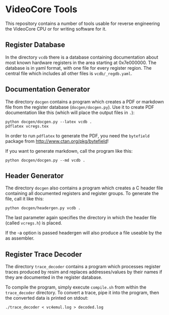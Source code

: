 
VideoCore Tools
===============

This repository contains a number of tools usable for reverse engineering the
VideoCore CPU or for writing software for it.

Register Database
-----------------

In the directory `vcdb` there is a database containing documentation about most
known hardware registers in the area starting at 0x7e000000. The database is in
yaml format, with one file for every register region. The central file which
includes all other files is `vcdb/_regdb.yaml`.

Documentation Generator
-----------------------

The directory `docgen` contains a program which creates a PDF or markdown file
from the register database (`docgen/docgen.py`). Use it to create PDF
documentation like this (which will place the output files in `.`):

    python docgen/docgen.py --latex vcdb .
    pdflatex vcregs.tex

In order to run `pdflatex` to generate the PDF, you need the `bytefield` package
from http://www.ctan.org/pkg/bytefield!

If you want to generate markdown, call the program like this:

    python docgen/docgen.py --md vcdb .

Header Generator
----------------

The directory `docgen` also contains a program which creates a C header file
containing all documented registers and register groups. To generate the file,
call it like this:

    python docgen/headergen.py vcdb .

The last parameter again specifies the directory in which the header file
(called `vcregs.h`) is placed.

If the -a option is passed headergen will also produce a file useable
by the as assembler.

Register Trace Decoder
----------------------


The directory `trace_decoder` contains a program which processes register traces
produced by resim and replaces addresses/values by their names if they are
documented in the register database.

To compile the program, simply execute `compile.sh` from within the
`trace_decoder` directory. To convert a trace, pipe it into the program, then
the converted data is printed on stdout:

    ./trace_decoder < vc4emul.log > decoded.log
